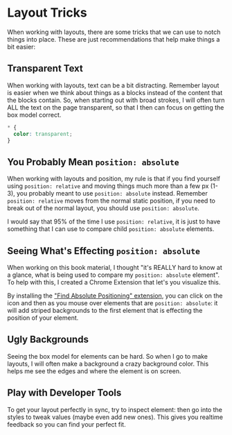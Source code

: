 # Layout Tricks

When working with layouts, there are some tricks that we can use to notch things into place.
These are just recommendations that help make things a bit easier:

## Transparent Text

When working with layouts, text can be a bit distracting.
Remember layout is easier when we think about things as a blocks instead of the content that the blocks contain.
So, when starting out with broad strokes, I will often turn ALL the text on the page transparent, so that I then can focus on getting the box model correct.

```css
* {
  color: transparent;
}
```

## You Probably Mean `position: absolute`

When working with layouts and position, my rule is that if you find yourself using `position: relative` and moving things much more than a few px (1-3), you probably meant to use `position: absolute` instead.
Remember `position: relative` moves from the normal static position, if you need to break out of the normal layout, you should use `position: absolute`.

I would say that 95% of the time I use `position: relative`, it is just to have something that I can use to compare child `position: absolute` elements.

## Seeing What's Effecting `position: absolute`

When working on this book material, I thought "it's REALLY hard to know at a glance, what is being used to compare my `position: absolute` element".
To help with this, I created a Chrome Extension that let's you visualize this.

By installing the ["Find Absolute Positioning" extension](https://chrome.google.com/webstore/detail/find-absolute-positioning/jokhggepeefenihapjabmdaehdfnopkg), you can click on the icon and then as you mouse over elements that are `position: absolute`: it will add striped backgrounds to the first element that is effecting the position of your element.

## Ugly Backgrounds

Seeing the box model for elements can be hard.
So when I go to make layouts, I will often make a background a crazy background color.
This helps me see the edges and where the element is on screen.

## Play with Developer Tools

To get your layout perfectly in sync, try to inspect element: then go into the styles to tweak values (maybe even add new ones).
This gives you realtime feedback so you can find your perfect fit.
